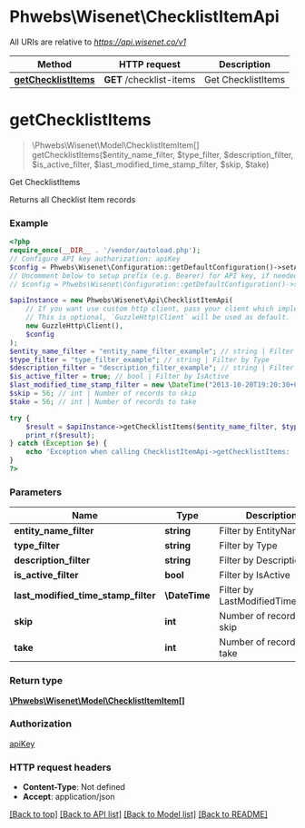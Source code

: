 # Phwebs\Wisenet\ChecklistItemApi

All URIs are relative to *https://api.wisenet.co/v1*

Method | HTTP request | Description
------------- | ------------- | -------------
[**getChecklistItems**](ChecklistItemApi.md#getchecklistitems) | **GET** /checklist-items | Get ChecklistItems

# **getChecklistItems**
> \Phwebs\Wisenet\Model\ChecklistItemItem[] getChecklistItems($entity_name_filter, $type_filter, $description_filter, $is_active_filter, $last_modified_time_stamp_filter, $skip, $take)

Get ChecklistItems

Returns all Checklist Item records

### Example
```php
<?php
require_once(__DIR__ . '/vendor/autoload.php');
// Configure API key authorization: apiKey
$config = Phwebs\Wisenet\Configuration::getDefaultConfiguration()->setApiKey('x-api-key', 'YOUR_API_KEY');
// Uncomment below to setup prefix (e.g. Bearer) for API key, if needed
// $config = Phwebs\Wisenet\Configuration::getDefaultConfiguration()->setApiKeyPrefix('x-api-key', 'Bearer');

$apiInstance = new Phwebs\Wisenet\Api\ChecklistItemApi(
    // If you want use custom http client, pass your client which implements `GuzzleHttp\ClientInterface`.
    // This is optional, `GuzzleHttp\Client` will be used as default.
    new GuzzleHttp\Client(),
    $config
);
$entity_name_filter = "entity_name_filter_example"; // string | Filter by EntityName
$type_filter = "type_filter_example"; // string | Filter by Type
$description_filter = "description_filter_example"; // string | Filter by Description
$is_active_filter = true; // bool | Filter by IsActive
$last_modified_time_stamp_filter = new \DateTime("2013-10-20T19:20:30+01:00"); // \DateTime | Filter by LastModifiedTimeStamp
$skip = 56; // int | Number of records to skip
$take = 56; // int | Number of records to take

try {
    $result = $apiInstance->getChecklistItems($entity_name_filter, $type_filter, $description_filter, $is_active_filter, $last_modified_time_stamp_filter, $skip, $take);
    print_r($result);
} catch (Exception $e) {
    echo 'Exception when calling ChecklistItemApi->getChecklistItems: ', $e->getMessage(), PHP_EOL;
}
?>
```

### Parameters

Name | Type | Description  | Notes
------------- | ------------- | ------------- | -------------
 **entity_name_filter** | **string**| Filter by EntityName | [optional]
 **type_filter** | **string**| Filter by Type | [optional]
 **description_filter** | **string**| Filter by Description | [optional]
 **is_active_filter** | **bool**| Filter by IsActive | [optional]
 **last_modified_time_stamp_filter** | **\DateTime**| Filter by LastModifiedTimeStamp | [optional]
 **skip** | **int**| Number of records to skip | [optional]
 **take** | **int**| Number of records to take | [optional]

### Return type

[**\Phwebs\Wisenet\Model\ChecklistItemItem[]**](../Model/ChecklistItemItem.md)

### Authorization

[apiKey](../../README.md#apiKey)

### HTTP request headers

 - **Content-Type**: Not defined
 - **Accept**: application/json

[[Back to top]](#) [[Back to API list]](../../README.md#documentation-for-api-endpoints) [[Back to Model list]](../../README.md#documentation-for-models) [[Back to README]](../../README.md)

